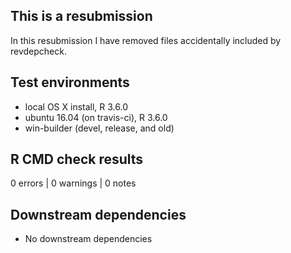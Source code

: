 ## This is a resubmission
In this resubmission I have removed files accidentally included by revdepcheck.

## Test environments
* local OS X install, R 3.6.0
* ubuntu 16.04 (on travis-ci), R 3.6.0
* win-builder (devel, release, and old)

## R CMD check results

0 errors | 0 warnings | 0 notes

## Downstream dependencies
* No downstream dependencies

